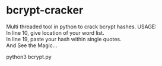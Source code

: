 # bcrypt-cracker
Multi threaded tool in python to crack bcrypt hashes.
USAGE: <br>
  In line 10, give location of your word list. <br>
  In line 19, paste your hash within single quotes. <br>
  And See the Magic... <br>
  
  python3 bcrypt.py
 
  
 
